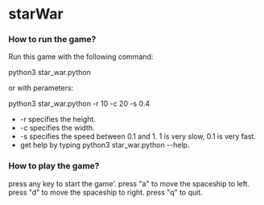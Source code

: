 # starWar

### How to run the game?
<p>Run this game with the following command:

python3 star_war.python


or with perameters:

python3 star_war.python -r 10 -c 20 -s 0.4

<ul>
<li>-r specifies the height.</li>
<li>-c specifies the width.</li>
<li>-s specifies the speed between 0.1 and 1.  1 is very slow, 0.1 is very fast.</li>
<li>get help by typing python3 star_war.python --help.</li>
</ul>
  




  
### How to play the game?
  
press any key to start the game'.
press "a" to move the spaceship to left.
press "d" to move the spaceship to right.
press "q" to quit.
